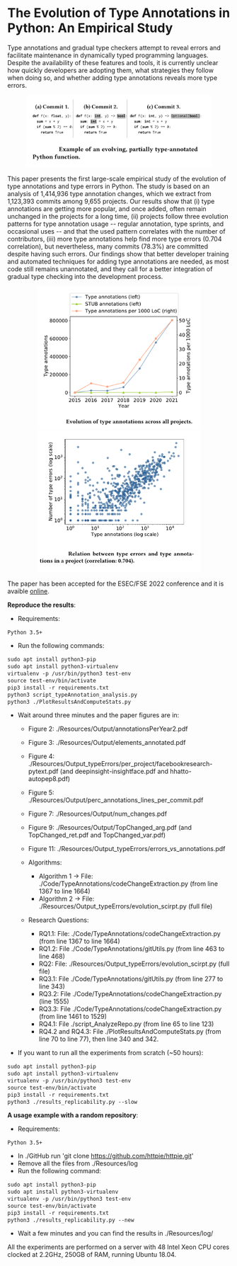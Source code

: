 # The Evolution of Type Annotations in Python: An Empirical Study

Type annotations and gradual type checkers attempt to reveal errors and facilitate maintenance  in dynamically typed programming languages. Despite the availability of these features and tools, it is currently unclear how quickly developers are adopting them, what strategies they follow when doing so, and whether adding type annotations reveals more type errors.

<p align="center">
<img src="Resources/img/fse0.png" alt="drawing" width="420"/>
</p>

This paper presents the first large-scale empirical study of the evolution of type annotations and type errors in Python. The study is based on an analysis of 1,414,936 type annotation changes, which we extract from 1,123,393 commits among 9,655 projects.
Our results show that (i) type annotations are getting more popular, and once added, often remain unchanged in the projects for a long time, (ii) projects follow three evolution patterns for type annotation usage -- regular annotation, type sprints, and occasional uses -- and that the used pattern correlates with the number of contributors, (iii) more type annotations help find more type errors (0.704 correlation), but nevertheless, many commits (78.3%) are committed despite having such errors. Our findings show that better developer training and automated techniques for adding type annotations are needed, as most code still remains unannotated, and they call for a better integration of gradual type checking into the development process.

<p float="left" align="center">
  <img src="Resources/img/fse1.png" width="370" />
  <img src="Resources/img/fse3.png" width="370" /> 
</p>


The paper has been accepted for the ESEC/FSE 2022 conference and it is avaible [online](https://www.software-lab.org/publications/FSE22TypeAnnotationsStudy.pdf).


**Reproduce the results**:
- Requirements:
```
Python 3.5+
```

- Run the following commands:

```
sudo apt install python3-pip
sudo apt install python3-virtualenv
virtualenv -p /usr/bin/python3 test-env
source test-env/bin/activate
pip3 install -r requirements.txt
python3 script_typeAnnotation_analysis.py
python3 ./PlotResultsAndComputeStats.py
```

- Wait around three minutes and the paper figures are in:
	- Figure  2: ./Resources/Output/annotationsPerYear2.pdf
	- Figure  3: ./Resources/Output/elements_annotated.pdf
	- Figure  4: ./Resources/Output_typeErrors/per_project/facebookresearch-pytext.pdf (and deepinsight-insightface.pdf and hhatto-autopep8.pdf)
	- Figure  5: ./Resources/Output/perc_annotations_lines_per_commit.pdf
	- Figure  7: ./Resources/Output/num_changes.pdf
	- Figure  9: ./Resources/Output/TopChanged_arg.pdf (and TopChanged_ret.pdf and TopChanged_var.pdf)
	- Figure 11: ./Resources/Output_typeErrors/errors_vs_annotations.pdf
	
	- Algorithms:
	 	- Algorithm 1 -> File: ./Code/TypeAnnotations/codeChangeExtraction.py (from line 1367 to line 1664) 
	 	- Algorithm 2 -> File: ./Resources/Output_typeErrors/evolution_scirpt.py (full file)

	- Research Questions:
		 - RQ1.1: File: ./Code/TypeAnnotations/codeChangeExtraction.py (from line 1367 to line 1664)
		 - RQ1.2: File ./Code/TypeAnnotations/gitUtils.py (from line 463 to line 468)
		 - RQ2: File: ./Resources/Output_typeErrors/evolution_scirpt.py (full file)
		 - RQ3.1: File ./Code/TypeAnnotations/gitUtils.py (from line 277 to line 343) 
		 - RQ3.2: File ./Code/TypeAnnotations/codeChangeExtraction.py (line 1555)
		 - RQ3.3: File ./Code/TypeAnnotations/codeChangeExtraction.py (from line 1461 to 1529)
		 - RQ4.1: File ./script_AnalyzeRepo.py (from line 65 to line 123)
		 - RQ4.2 and RQ4.3: File ./PlotResultsAndComputeStats.py (from line 70 to line 77), then line 340 and 342.
	
- If you want to run all the experiments from scratch (~50 hours):

```
sudo apt install python3-pip
sudo apt install python3-virtualenv
virtualenv -p /usr/bin/python3 test-env
source test-env/bin/activate
pip3 install -r requirements.txt
python3 ./results_replicability.py --slow
```

**A usage example with a random repository**:
- Requirements:
```
Python 3.5+
```

- In ./GitHub run 'git clone https://github.com/httpie/httpie.git'
- Remove all the files from ./Resources/log
- Run the following command:

```
sudo apt install python3-pip
sudo apt install python3-virtualenv
virtualenv -p /usr/bin/python3 test-env
source test-env/bin/activate
pip3 install -r requirements.txt
python3 ./results_replicability.py --new
```
- Wait a few minutes and you can find the results in ./Resources/log/

All the experiments are performed on a server with 48 Intel Xeon CPU cores clocked at 2.2GHz, 250GB of RAM, running Ubuntu 18.04.

